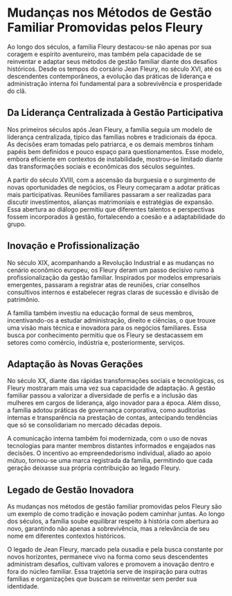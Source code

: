 # Mudanças nos Métodos de Gestão Familiar Promovidas pelos Fleury

Ao longo dos séculos, a família Fleury destacou-se não apenas por sua coragem e espírito aventureiro, mas também pela capacidade de se reinventar e adaptar seus métodos de gestão familiar diante dos desafios históricos. Desde os tempos do corsário Jean Fleury, no século XVI, até os descendentes contemporâneos, a evolução das práticas de liderança e administração interna foi fundamental para a sobrevivência e prosperidade do clã.

## Da Liderança Centralizada à Gestão Participativa

Nos primeiros séculos após Jean Fleury, a família seguia um modelo de liderança centralizada, típico das famílias nobres e tradicionais da época. As decisões eram tomadas pelo patriarca, e os demais membros tinham papéis bem definidos e pouco espaço para questionamentos. Esse modelo, embora eficiente em contextos de instabilidade, mostrou-se limitado diante das transformações sociais e econômicas dos séculos seguintes.

A partir do século XVIII, com a ascensão da burguesia e o surgimento de novas oportunidades de negócios, os Fleury começaram a adotar práticas mais participativas. Reuniões familiares passaram a ser realizadas para discutir investimentos, alianças matrimoniais e estratégias de expansão. Essa abertura ao diálogo permitiu que diferentes talentos e perspectivas fossem incorporados à gestão, fortalecendo a coesão e a adaptabilidade do grupo.

## Inovação e Profissionalização

No século XIX, acompanhando a Revolução Industrial e as mudanças no cenário econômico europeu, os Fleury deram um passo decisivo rumo à profissionalização da gestão familiar. Inspirados por modelos empresariais emergentes, passaram a registrar atas de reuniões, criar conselhos consultivos internos e estabelecer regras claras de sucessão e divisão de patrimônio.

A família também investiu na educação formal de seus membros, incentivando-os a estudar administração, direito e ciências, o que trouxe uma visão mais técnica e inovadora para os negócios familiares. Essa busca por conhecimento permitiu que os Fleury se destacassem em setores como comércio, indústria e, posteriormente, serviços.

## Adaptação às Novas Gerações

No século XX, diante das rápidas transformações sociais e tecnológicas, os Fleury mostraram mais uma vez sua capacidade de adaptação. A gestão familiar passou a valorizar a diversidade de perfis e a inclusão das mulheres em cargos de liderança, algo inovador para a época. Além disso, a família adotou práticas de governança corporativa, como auditorias internas e transparência na prestação de contas, antecipando tendências que só se consolidariam no mercado décadas depois.

A comunicação interna também foi modernizada, com o uso de novas tecnologias para manter membros distantes informados e engajados nas decisões. O incentivo ao empreendedorismo individual, aliado ao apoio mútuo, tornou-se uma marca registrada da família, permitindo que cada geração deixasse sua própria contribuição ao legado Fleury.

## Legado de Gestão Inovadora

As mudanças nos métodos de gestão familiar promovidas pelos Fleury são um exemplo de como tradição e inovação podem caminhar juntas. Ao longo dos séculos, a família soube equilibrar respeito à história com abertura ao novo, garantindo não apenas a sobrevivência, mas a relevância de seu nome em diferentes contextos históricos.

O legado de Jean Fleury, marcado pela ousadia e pela busca constante por novos horizontes, permanece vivo na forma como seus descendentes administram desafios, cultivam valores e promovem a inovação dentro e fora do núcleo familiar. Essa trajetória serve de inspiração para outras famílias e organizações que buscam se reinventar sem perder sua identidade.